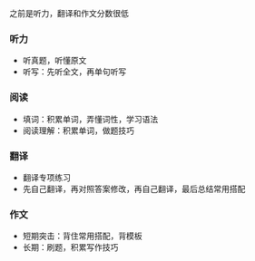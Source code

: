 之前是听力，翻译和作文分数很低

### 听力

- 听真题，听懂原文
- 听写：先听全文，再单句听写

### 阅读

- 填词：积累单词，弄懂词性，学习语法
- 阅读理解：积累单词，做题技巧

### 翻译

- 翻译专项练习
- 先自己翻译，再对照答案修改，再自己翻译，最后总结常用搭配

### 作文

- 短期突击：背住常用搭配，背模板
- 长期：刷题，积累写作技巧